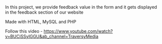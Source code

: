 In this project, we provide feedback value in the form and it gets displayed in the feedback section of our website

Made with HTML, MySQL and PHP

Follow this video - https://www.youtube.com/watch?v=BUCiSSyIGGU&ab_channel=TraversyMedia
